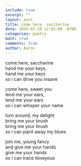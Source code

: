 ```yaml
---
include: true
excerpt: ""
layout: post
title: come here, saccharine
date: 2019-03-28 12:01:00 -0700
categories: poetry 
math: true
comments: true
author: Aaron
---
```



come here, saccharine  
hand me your keys,  
hand me your keys  
so i can drive you insane  

come here, sweet you  
lend me your ears,  
lend me your ears  
so i can whisper your name  

turn around, my delight  
bring me your brush  
bring me your brush  
so i can paint away my blues  

join me, young fancy  
and give me your hands  
give me your hands  
so i can trace iloveyous  
